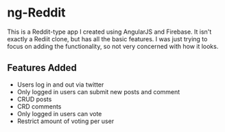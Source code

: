 # ng-Reddit

This is a Reddit-type app I created using AngularJS and Firebase. It isn't exactly a Rediit clone, but has all the basic features. I was just trying to focus on adding the functionality, so not very concerned with how it looks. 

## Features Added

- Users log in and out via twitter
- Only logged in users can submit new posts and comment
- CRUD posts
- CRD comments
- Only logged in users can vote
- Restrict amount of voting per user
